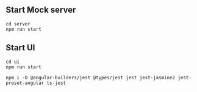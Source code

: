 ## Start Mock server

    cd server
    npm run start

## Start UI

    cd ui
    npm run start

    npm i -D @angular-builders/jest @types/jest jest jest-jasmine2 jest-preset-angular ts-jest
